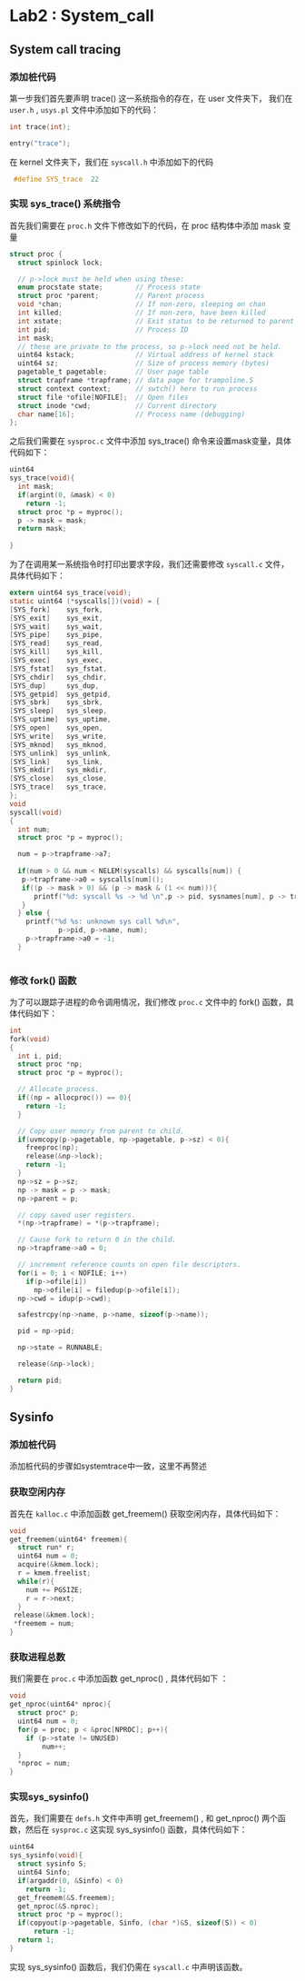 # Lab2 : System_call

## System call tracing
### 添加桩代码  
第一步我们首先要声明 trace() 这一系统指令的存在，在 user 文件夹下， 我们在 `user.h` , `usys.pl` 文件中添加如下的代码：
 ```c
 int trace(int);
  ```  
 ```c
entry("trace");
 ```  
在 kernel 文件夹下，我们在 `syscall.h` 中添加如下的代码
```c
 #define SYS_trace  22
 ```  
###  实现 sys_trace() 系统指令
首先我们需要在 `proc.h` 文件下修改如下的代码，在 proc 结构体中添加 mask 变量  
```c
struct proc {
  struct spinlock lock;

  // p->lock must be held when using these:
  enum procstate state;        // Process state
  struct proc *parent;         // Parent process
  void *chan;                  // If non-zero, sleeping on chan
  int killed;                  // If non-zero, have been killed
  int xstate;                  // Exit status to be returned to parent's wait
  int pid;                     // Process ID
  int mask;
  // these are private to the process, so p->lock need not be held.
  uint64 kstack;               // Virtual address of kernel stack
  uint64 sz;                   // Size of process memory (bytes)
  pagetable_t pagetable;       // User page table
  struct trapframe *trapframe; // data page for trampoline.S
  struct context context;      // swtch() here to run process
  struct file *ofile[NOFILE];  // Open files
  struct inode *cwd;           // Current directory
  char name[16];               // Process name (debugging)
};
```
之后我们需要在 `sysproc.c` 文件中添加 sys_trace() 命令来设置mask变量，具体代码如下：
```c
uint64
sys_trace(void){
  int mask;
  if(argint(0, &mask) < 0)
  	return -1;
  struct proc *p = myproc();
  p -> mask = mask;
  return mask;
  
}
```
为了在调用某一系统指令时打印出要求字段，我们还需要修改 `syscall.c` 文件，具体代码如下：
```c
extern uint64 sys_trace(void);
static uint64 (*syscalls[])(void) = {
[SYS_fork]    sys_fork,
[SYS_exit]    sys_exit,
[SYS_wait]    sys_wait,
[SYS_pipe]    sys_pipe,
[SYS_read]    sys_read,
[SYS_kill]    sys_kill,
[SYS_exec]    sys_exec,
[SYS_fstat]   sys_fstat,
[SYS_chdir]   sys_chdir,
[SYS_dup]     sys_dup,
[SYS_getpid]  sys_getpid,
[SYS_sbrk]    sys_sbrk,
[SYS_sleep]   sys_sleep,
[SYS_uptime]  sys_uptime,
[SYS_open]    sys_open,
[SYS_write]   sys_write,
[SYS_mknod]   sys_mknod,
[SYS_unlink]  sys_unlink,
[SYS_link]    sys_link,
[SYS_mkdir]   sys_mkdir,
[SYS_close]   sys_close,
[SYS_trace]   sys_trace,
};
void
syscall(void)
{
  int num;
  struct proc *p = myproc();

  num = p->trapframe->a7;
  
  if(num > 0 && num < NELEM(syscalls) && syscalls[num]) {
   p->trapframe->a0 = syscalls[num]();
   if((p -> mask > 0) && (p -> mask & (1 << num))){
      printf("%d: syscall %s -> %d \n",p -> pid, sysnames[num], p -> trapframe -> a0);
   }
  } else {
    printf("%d %s: unknown sys call %d\n",
            p->pid, p->name, num);
    p->trapframe->a0 = -1;
  }
 
```
### 修改 fork() 函数
为了可以跟踪子进程的命令调用情况，我们修改 `proc.c` 文件中的 fork() 函数，具体代码如下：
```c
int
fork(void)
{
  int i, pid;
  struct proc *np;
  struct proc *p = myproc();

  // Allocate process.
  if((np = allocproc()) == 0){
    return -1;
  }

  // Copy user memory from parent to child.
  if(uvmcopy(p->pagetable, np->pagetable, p->sz) < 0){
    freeproc(np);
    release(&np->lock);
    return -1;
  }
  np->sz = p->sz;
  np -> mask = p -> mask;
  np->parent = p;

  // copy saved user registers.
  *(np->trapframe) = *(p->trapframe);

  // Cause fork to return 0 in the child.
  np->trapframe->a0 = 0;

  // increment reference counts on open file descriptors.
  for(i = 0; i < NOFILE; i++)
    if(p->ofile[i])
      np->ofile[i] = filedup(p->ofile[i]);
  np->cwd = idup(p->cwd);

  safestrcpy(np->name, p->name, sizeof(p->name));

  pid = np->pid;

  np->state = RUNNABLE;

  release(&np->lock);

  return pid;
}

```
## Sysinfo
### 添加桩代码
添加桩代码的步骤如systemtrace中一致，这里不再赘述
### 获取空闲内存
首先在 `kalloc.c` 中添加函数 get_freemem() 获取空闲内存，具体代码如下：
```c
void
get_freemem(uint64* freemem){
  struct run* r;
  uint64 num = 0;
  acquire(&kmem.lock);
  r = kmem.freelist;
  while(r){
  	num += PGSIZE;
  	r = r->next;
  }
 release(&kmem.lock);
 *freemem = num;
}

```
### 获取进程总数

我们需要在 `proc.c` 中添加函数 get_nproc() , 具体代码如下 ：
```c
void
get_nproc(uint64* nproc){
  struct proc* p;
  uint64 num = 0;
  for(p = proc; p < &proc[NPROC]; p++){
  	if (p->state != UNUSED)
  		num++; 
  }
  *nproc = num;
}
```

### 实现sys_sysinfo()
首先，我们需要在 `defs.h` 文件中声明 get_freemem() , 和 get_nproc() 两个函数，然后在 `sysproc.c` 这实现 sys_sysinfo() 函数，具体代码如下：

```c
uint64
sys_sysinfo(void){
  struct sysinfo S;
  uint64 Sinfo;
  if(argaddr(0, &Sinfo) < 0)
  	return -1;
  get_freemem(&S.freemem);
  get_nproc(&S.nproc);
  struct proc *p = myproc();
  if(copyout(p->pagetable, Sinfo, (char *)&S, sizeof(S)) < 0)
      return -1;
  return 1;
}
```
实现 sys_sysinfo() 函数后，我们仍需在 `syscall.c` 中声明该函数。 


